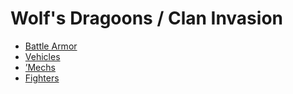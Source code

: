 # Wolf's Dragoons / Clan Invasion 

- [Battle Armor](clan-invasion/battlearmor.md) 
- [Vehicles](clan-invasion/vehicles.md) 
- [’Mechs](clan-invasion/mechs.md) 
- [Fighters](clan-invasion/fighters.md) 

